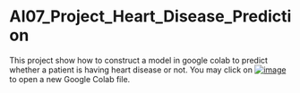 # AI07_Project_Heart_Disease_Prediction

This project show how to construct a model in google colab to predict whether a patient is having heart disease or not.
You may click on [![image](https://user-images.githubusercontent.com/108325848/180694169-3ad4423e-4c5b-4fec-a2e9-16fe089f59f2.png|width=100px])](https://colab.research.google.com/?utm_source=scs-index) to open a new Google Colab file. 

